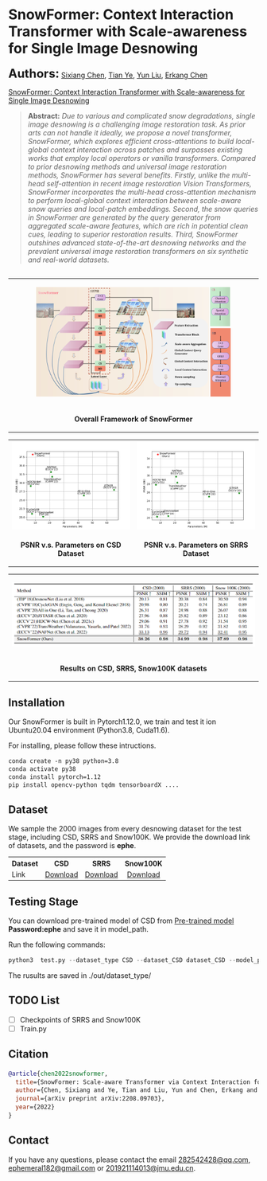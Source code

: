 # SnowFormer: Context Interaction Transformer with Scale-awareness for Single Image Desnowing
**<font size=5>Authors:</font>** [Sixiang Chen](https://scholar.google.com/citations?hl=zh-CN&user=EtljKSgAAAAJ), [Tian Ye](https://scholar.google.com/citations?user=1sGXZ-wAAAAJ&hl=zh-CN), [Yun Liu](http://ai.swu.edu.cn/info/1071/1804.htm), [Erkang Chen](https://scholar.google.com/citations?user=hWo1RTsAAAAJ&hl=zh-CN)

[SnowFormer: Context Interaction Transformer with Scale-awareness for Single Image Desnowing](https://arxiv.org/abs/2208.09703)

> **Abstract:** *Due to various and complicated snow degradations, single image desnowing is a challenging image restoration task. As prior arts can not handle it ideally, we propose a novel transformer, SnowFormer, which explores efficient cross-attentions to build local-global context interaction across patches and surpasses existing works that employ local operators or vanilla transformers. Compared to prior desnowing methods and universal image restoration methods, SnowFormer has several benefits. Firstly, unlike the multi-head self-attention in recent image restoration Vision Transformers, SnowFormer incorporates the multi-head cross-attention mechanism to perform local-global context interaction between scale-aware snow queries and local-patch embeddings. Second, the snow queries in SnowFormer are generated by the query generator from aggregated scale-aware features, which are rich in potential clean cues, leading to superior restoration results. Third, SnowFormer outshines advanced state-of-the-art desnowing networks and the prevalent universal image restoration transformers on six synthetic and real-world datasets.*



##
<table>
  <tr>
    <td><p align='center'>
    <img src="https://github.com/Ephemeral182/SnowFormer/blob/master/image/SnowFormer1_1.jpg#pic_center" width="80%" ></img></td>
  </tr>
  <tr>
    <td><p align="center"><b>Overall Framework of SnowFormer</b></p></td>
  </tr> 
</table>

<table>
  <tr>
    <td> <img src = "https://github.com/Ephemeral182/SnowFormer/blob/master/image/PSNR_param.png" width="450"> </td>
    <td> <img src = "https://github.com/Ephemeral182/SnowFormer/blob/master/image/PSNR_param_srrs.png" width="450"> </td>
  </tr>
  <tr>
    <td><p align="center"><b>PSNR v.s. Parameters on CSD Dataset</b></p></td>
    <td><p align="center"> <b>PSNR v.s. Parameters on SRRS Dataset</b></p></td>
  </tr>
</table>

<table>
  <tr>
    <td><p align='center'>
    <img src="https://github.com/Ephemeral182/SnowFormer/blob/master/image/result.png#pic_center" width="900" ></img></td>
  </tr>
  <tr>
    <td><p align="center"><b>Results on CSD, SRRS, Snow100K datasets</b></p></td>
  </tr> 
</table>

## Installation
Our SnowFormer is built in Pytorch1.12.0, we train and test it ion Ubuntu20.04 environment (Python3.8, Cuda11.6).

For installing, please follow these intructions.
```
conda create -n py38 python=3.8
conda activate py38
conda install pytorch=1.12 
pip install opencv-python tqdm tensorboardX ....
```
## Dataset
We sample the 2000 images from every desnowing dataset for the test stage, including CSD, SRRS and Snow100K. We provide the download link of datasets, and the password is **ephe**.

<table>
  <tr>
    <th align="left">Dataset</th>
    <th align="center">CSD</th>
    <th align="center">SRRS</th>
    <th align="center">Snow100K</th>
  </tr>
  <tr>
    <td align="left">Link</td>
    <td align="center"><a href="https://pan.baidu.com/s/133JxR-sCICZyIXAZSxS_GQ">Download</a></td>
    <td align="center"><a href="https://pan.baidu.com/s/1vTBmacVkwp6qtjofMC4-Qg">Download</a></td>
    <td align="center"><a href="https://pan.baidu.com/s/1TStTvd4GGF60HYTahvyxpA">Download</a></td>
  </tr>
 </table>

## Testing Stage
You can download pre-trained model of CSD from [Pre-trained model](https://pan.baidu.com/s/1zAUlrniCGgrONk0_8CBadw) &nbsp; **Password:ephe** and save it in model_path.

Run the following commands:
```python
python3  test.py --dataset_type CSD --dataset_CSD dataset_CSD --model_path model_path
```
The rusults are saved in ./out/dataset_type/

## TODO List
- [ ] Checkpoints of SRRS and Snow100K
- [ ] Train.py

## Citation 
```Bibtex
@article{chen2022snowformer,
  title={SnowFormer: Scale-aware Transformer via Context Interaction for Single Image Desnowing},
  author={Chen, Sixiang and Ye, Tian and Liu, Yun and Chen, Erkang and Shi, Jun and Zhou, Jingchun},
  journal={arXiv preprint arXiv:2208.09703},
  year={2022}
}
```
## Contact
If you have any questions, please contact the email 282542428@qq.com, ephemeral182@gmail.com or 201921114013@jmu.edu.cn.
